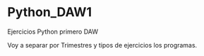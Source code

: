 # Python_DAW1
Ejercicios Python primero DAW

Voy a separar por Trimestres y tipos de ejercicios los programas.
